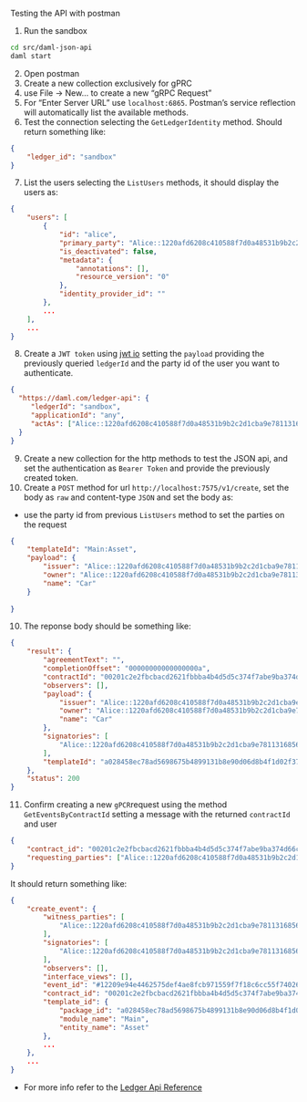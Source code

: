 
Testing the API with postman
1. Run the sandbox
```sh
cd src/daml-json-api
daml start
```
2. Open postman
3. Create a new collection exclusively for gPRC
4. use File → New… to create a new “gRPC Request”
5. For “Enter Server URL” use `localhost:6865`. Postman’s service reflection will automatically list the available methods.
6. Test the connection selecting the `GetLedgerIdentity` method. Should return something like:
```json
{
    "ledger_id": "sandbox"
}
```
7. List the users selecting the `ListUsers` methods, it should display the users as:
```json
{
    "users": [
        {
            "id": "alice",
            "primary_party": "Alice::1220afd6208c410588f7d0a48531b9b2c2d1cba9e78113168560c4db116abebf1205",
            "is_deactivated": false,
            "metadata": {
                "annotations": [],
                "resource_version": "0"
            },
            "identity_provider_id": ""
        },
        ...
    ],
    ...
}
```
8. Create a `JWT token` using [jwt io](https://jwt.io/) setting the `payload` providing the previously queried `ledgerId` and the party id of the user you want to authenticate.
```json
{
  "https://daml.com/ledger-api": {
     "ledgerId": "sandbox",
     "applicationId": "any",
     "actAs": ["Alice::1220afd6208c410588f7d0a48531b9b2c2d1cba9e78113168560c4db116abebf1205"]
  }
}
```
9. Create a new collection for the http methods to test the JSON api, and set the authentication as `Bearer Token` and provide the previously created token.
10. Create a `POST` method for url `http://localhost:7575/v1/create`, set the body as `raw` and content-type `JSON` and set the body as:
  - use the party id from previous `ListUsers` method to set the parties on the request
```json
{
    "templateId": "Main:Asset",
    "payload": {
        "issuer": "Alice::1220afd6208c410588f7d0a48531b9b2c2d1cba9e78113168560c4db116abebf1205",
        "owner": "Alice::1220afd6208c410588f7d0a48531b9b2c2d1cba9e78113168560c4db116abebf1205",
        "name": "Car"
    }
    
}
```
10. The reponse body should be something like:
```json
{
    "result": {
        "agreementText": "",
        "completionOffset": "00000000000000000a",
        "contractId": "00201c2e2fbcbacd2621fbbba4b4d5d5c374f7abe9ba374d66c3c34e08a2081389ca0112205f54a6eacf1d54ec8b616b5573ddeaa5e043b02c61dcb7193626fd2daca9e214",
        "observers": [],
        "payload": {
            "issuer": "Alice::1220afd6208c410588f7d0a48531b9b2c2d1cba9e78113168560c4db116abebf1205",
            "owner": "Alice::1220afd6208c410588f7d0a48531b9b2c2d1cba9e78113168560c4db116abebf1205",
            "name": "Car"
        },
        "signatories": [
            "Alice::1220afd6208c410588f7d0a48531b9b2c2d1cba9e78113168560c4db116abebf1205"
        ],
        "templateId": "a028458ec78ad5698675b4899131b8e90d06d8b4f1d02f3741301f9fc257c878:Main:Asset"
    },
    "status": 200
}
```
11. Confirm creating a new `gPCR`request using the method `GetEventsByContractId` setting a message with the returned `contractId` and user 
```json
{
    "contract_id": "00201c2e2fbcbacd2621fbbba4b4d5d5c374f7abe9ba374d66c3c34e08a2081389ca0112205f54a6eacf1d54ec8b616b5573ddeaa5e043b02c61dcb7193626fd2daca9e214",
    "requesting_parties": ["Alice::1220afd6208c410588f7d0a48531b9b2c2d1cba9e78113168560c4db116abebf1205"]
}
```
It should return something like:
```json
{
    "create_event": {
        "witness_parties": [
            "Alice::1220afd6208c410588f7d0a48531b9b2c2d1cba9e78113168560c4db116abebf1205"
        ],
        "signatories": [
            "Alice::1220afd6208c410588f7d0a48531b9b2c2d1cba9e78113168560c4db116abebf1205"
        ],
        "observers": [],
        "interface_views": [],
        "event_id": "#12209e94e4462575def4ae8fcb971559f7f18c6cc55f740269145094b1f4d6941371:0",
        "contract_id": "00201c2e2fbcbacd2621fbbba4b4d5d5c374f7abe9ba374d66c3c34e08a2081389ca0112205f54a6eacf1d54ec8b616b5573ddeaa5e043b02c61dcb7193626fd2daca9e214",
        "template_id": {
            "package_id": "a028458ec78ad5698675b4899131b8e90d06d8b4f1d02f3741301f9fc257c878",
            "module_name": "Main",
            "entity_name": "Asset"
        },
        ...
    },
    ...
}
```

- For more info refer to the [Ledger Api Reference](https://docs.daml.com/app-dev/grpc/proto-docs.html#)



